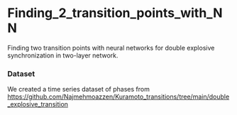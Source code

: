 # Finding_2_transition_points_with_NN
Finding two transition points with neural networks for double explosive synchronization in two-layer network.

### Dataset

We created a time series dataset of phases from  https://github.com/Najmehmoazzen/Kuramoto_transitions/tree/main/double_explosive_transition

